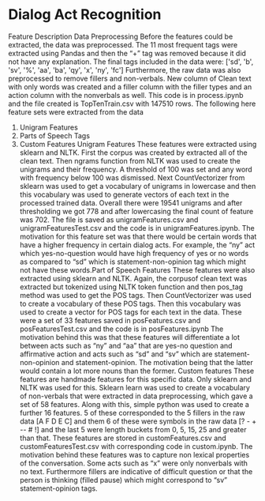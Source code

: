# Dialog Act Recognition
Feature Description
Data Preprocessing
Before the features could be extracted, the data was preprocessed. The 11 most frequent tags were
extracted using Pandas and then the “+” tag was removed because it did not have any explanation. The
final tags included in the data were:
['sd', 'b', 'sv', '%', 'aa', 'ba', 'qy', 'x', 'ny', 'fc']
Furthermore, the raw data was also preprocessed to remove fillers and non-verbals. New column of
Clean text with only words was created and a filler column with the filler types and an action column
with the nonverbals as well. This code is in process.ipynb and the file created is TopTenTrain.csv with
147510 rows.
The following here feature sets were extracted from the data
1. Unigram Features
2. Parts of Speech Tags
3. Custom Features
Unigram Features
These features were extracted using sklearn and NLTK. First the corpus was created by extracted all of
the clean text. Then ngrams function from NLTK was used to create the unigrams and their frequency. A
threshold of 100 was set and any word with frequency below 100 was dismissed. Next CountVectorizer
from sklearn was used to get a vocabulary of unigrams in lowercase and then this vocabulary was used
to generate vectors of each text in the processed trained data. Overall there were 19541 unigrams and
after thresholding we got 778 and after lowercasing the final count of feature was 702. The file is saved
as unigramFeatures.csv and unigramFeaturesTest.csv and the code is in unigramFeatures.ipynb.
The motivation for this feature set was that there would be certain words that have a higher frequency
in certain dialog acts. For example, the “ny” act which yes-no-question would have high frequency of yes
or no words as compared to “sd” which is statement-non-opinion tag which might not have these
words.Part of Speech Features
These features were also extracted using sklearn and NLTK. Again, the corpusof clean text was extracted
but tokenized using NLTK token function and then pos_tag method was used to get the POS tags. Then
CountVectorizer was used to create a vocabulary of these POS tags. Then this vocabulary was used to
create a vector for POS tags for each text in the data. These were a set of 33 features saved in
posFeatures.csv and posFeaturesTest.csv and the code is in posFeatures.ipynb
The motivation behind this was that these features will differentiate a lot between acts such as “ny” and
“aa” that are yes-no question and affirmative action and acts such as “sd” and “sv” which are statement-
non-opinion and statement-opinion. The motivation being that the latter would contain a lot more
nouns than the former.
Custom features
These features are handmade features for this specific data. Only sklearn and NLTK was used for this.
Sklearn learn was used to create a vocabulary of non-verbals that were extracted in data preprocessing,
which gave a set of 58 features. Along with this, simple python was used to create a further 16 features.
5 of these corresponded to the 5 fillers in the raw data [A F D E C] and them 6 of these were symbols in
the raw data [? - + -- # !] and the last 5 were length buckets from 0, 5, 15, 25 and greater than that.
These features are stored in customFeatures.csv and customFeaturesTest.csv with corresponding code in
custom.ipynb.
The motivation behind these features was to capture non lexical properties of the conversation. Some
acts such as “x” were only nonverbals with no text. Furthermore fillers are indicative of difficult question
or that the person is thinking (filled pause) which might correspond to “sv” statement-opinion tags.

